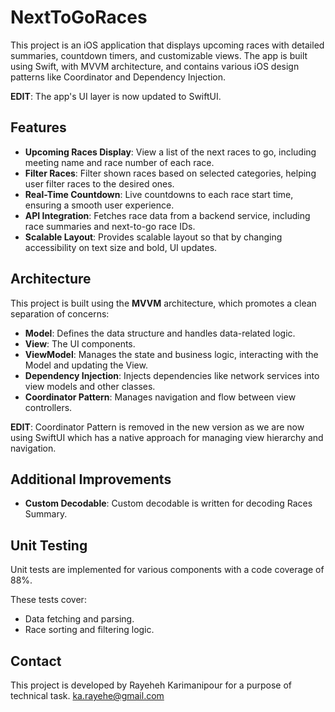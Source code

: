 # NextToGoRaces

This project is an iOS application that displays upcoming races with detailed summaries, countdown timers, and customizable views. The app is built using Swift, with MVVM architecture, and contains various iOS design patterns like Coordinator and Dependency Injection.

**EDIT**: The app's UI layer is now updated to SwiftUI.

## Features

- **Upcoming Races Display**: View a list of the next races to go, including meeting name and race number of each race.
- **Filter Races**: Filter shown races based on selected categories, helping user filter races to the desired ones.
- **Real-Time Countdown**: Live countdowns to each race start time, ensuring a smooth user experience.
- **API Integration**: Fetches race data from a backend service, including race summaries and next-to-go race IDs.
- **Scalable Layout**: Provides scalable layout so that by changing accessibility on text size and bold, UI updates.

## Architecture

This project is built using the **MVVM** architecture, which promotes a clean separation of concerns:

- **Model**: Defines the data structure and handles data-related logic.
- **View**: The UI components.
- **ViewModel**: Manages the state and business logic, interacting with the Model and updating the View.
- **Dependency Injection**: Injects dependencies like network services into view models and other classes.
- **Coordinator Pattern**: Manages navigation and flow between view controllers.

**EDIT**: Coordinator Pattern is removed in the new version as we are now using SwiftUI which has a native approach for managing view hierarchy and navigation.

## Additional Improvements
- **Custom Decodable**: Custom decodable is written for decoding Races Summary.

## Unit Testing

Unit tests are implemented for various components with a code coverage of 88%.

These tests cover:
- Data fetching and parsing.
- Race sorting and filtering logic.

## Contact
This project is developed by Rayeheh Karimanipour for a purpose of technical task.
ka.rayehe@gmail.com
